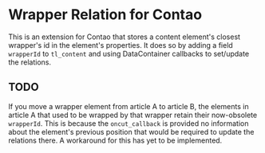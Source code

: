 # Wrapper Relation for Contao
This is an extension for Contao that stores a content element's closest wrapper's id in the element's properties. It does so by adding a field `wrapperId` to `tl_content` and using DataContainer callbacks to set/update the relations.

## TODO
If you move a wrapper element from article A to article B, the elements in article A that used to be wrapped by that wrapper retain their now-obsolete `wrapperId`. This is because the `oncut_callback` is provided no information about the element's previous position that would be required to update the relations there. A workaround for this has yet to be implemented.
